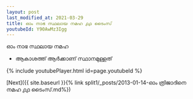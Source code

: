 ```yaml
---
layout: post
last_modified_at: 2021-03-29
title: ഓം നാഭ സ്ഥലായ നമഹ ൧൧ ടൈംസ്
youtubeId: Y90AwMz3Igg
---
```

 
 
 ഓം നാഭ സ്ഥലായ നമഹ 
 
 -  ആകാശത്ത് ആർക്കാണ് സ്ഥാനമുള്ളത് 
 
  
 
  
 
 
 
 
 
 


{% include youtubePlayer.html id=page.youtubeId %}
 
[Next]({{ site.baseurl }}{% link  split1/_posts/2013-01-14-ഓം ത്രിജാദിനെ നമഹ ൧൧ ടൈംസ്.md%})
 
